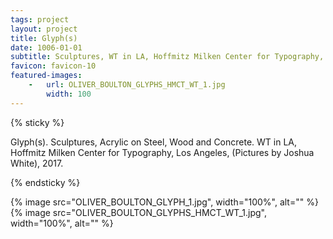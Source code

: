 ```yaml
---
tags: project
layout: project
title: Glyph(s)
date: 1006-01-01
subtitle: Sculptures, WT in LA, Hoffmitz Milken Center for Typography, Los Angeles, 2017.
favicon: favicon-10
featured-images: 
    -   url: OLIVER_BOULTON_GLYPHS_HMCT_WT_1.jpg
        width: 100
---
```

<style>
    .single-post--content img {
        margin-bottom: 8px;
    }
</style>

{% sticky %}

 Glyph(s). Sculptures, Acrylic on Steel, Wood and Concrete. WT in LA, Hoffmitz Milken Center for Typography, Los Angeles, (Pictures by Joshua White), 2017.

{% endsticky %}

{% image src="OLIVER_BOULTON_GLYPH_1.jpg",           width="100%", alt="" %}    
{% image src="OLIVER_BOULTON_GLYPHS_HMCT_WT_1.jpg",  width="100%", alt="" %}
